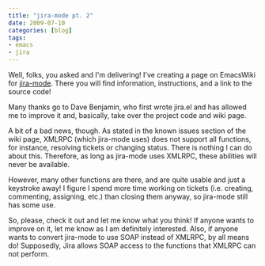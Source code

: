 ```yaml
---
title: "jira-mode pt. 2"
date: 2009-07-10
categories: [blog]
tags:
- emacs
- jira
---
```

Well, folks, you asked and I'm delivering! I've creating a page on EmacsWiki for [jira-mode](http://www.emacswiki.org/emacs/JiraMode). There you will find information, instructions, and a link to the source code!
<!--more-->
Many thanks go to Dave Benjamin, who first wrote jira.el and has allowed me to improve it and, basically, take over the project code and wiki page.

A bit of a bad news, though. As stated in the known issues section of the wiki page, XMLRPC (which jira-mode uses) does not support all functions, for instance, resolving tickets or changing status. There is nothing I can do about this. Therefore, as long as jira-mode uses XMLRPC, these abilities will never be available.

However, many other functions are there, and are quite usable and just a keystroke away! I figure I spend more time working on tickets (i.e. creating, commenting, assigning, etc.) than closing them anyway, so jira-mode still has some use.

So, please, check it out and let me know what you think! If anyone wants to improve on it, let me know as I am definitely interested. Also, if anyone wants to convert jira-mode to use SOAP instead of XMLRPC, by all means do! Supposedly, Jira allows SOAP access to the functions that XMLRPC can not perform.
